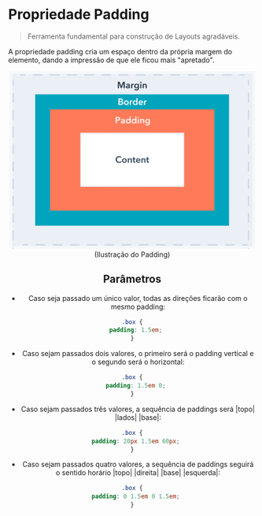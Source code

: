 # Propriedade Padding
> Ferramenta fundamental para construção de Layouts agradáveis.

A propriedade padding cria um espaço dentro da própria margem do elemento, dando a impressão de que ele ficou mais "apretado".

<div align="center">
    <img src="../box model.png" alt="Ilustração do Padding" width="500">
    (Ilustração do Padding)
<div>

## Parâmetros
- Caso seja passado um único valor, todas as direções ficarão com o mesmo padding:
```css
.box {
  padding: 1.5em;
}
```

- Caso sejam passados dois valores, o primeiro será o padding vertical e o segundo será o horizontal:
```css
.box {
  padding: 1.5em 0;
}
```

- Caso sejam passados três valores, a sequência de paddings será |topo| |lados| |base|:
```css
.box {
  padding: 20px 1.5em 60px;
}
```

- Caso sejam passados quatro valores, a sequência de paddings seguirá o sentido horário |topo| |direita| |base| |esquerda|:
```css
.box {
  padding: 0 1.5em 0 1.5em;
}
```